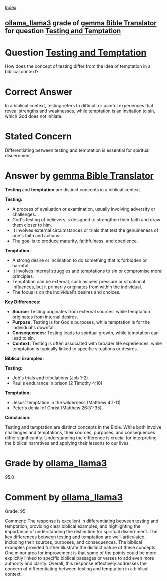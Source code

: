 
[Index](../../../../index.md)
## [ollama_llama3](../../../grading_models/ollama_llama3.md) grade of [gemma Bible Translator](../../../answering_models/gemma_Bible_Translator.md) for question [Testing and Temptation](../../../questions/Testing_and_Temptation.md)

# Question [Testing and Temptation](../../../questions/Testing_and_Temptation.md)
How does the concept of testing differ from the idea of temptation in a biblical context?

# Correct Answer
In a biblical context, testing refers to difficult or painful experiences that reveal strengths and weaknesses, while temptation is an invitation to sin, which God does not initiate.

# Stated Concern
Differentiating between testing and temptation is essential for spiritual discernment.

# Answer by [gemma Bible Translator](../../../answering_models/gemma_Bible_Translator.md)
**Testing** and **temptation** are distinct concepts in a biblical context.

**Testing:**

* A process of evaluation or examination, usually involving adversity or challenges.
* God's testing of believers is designed to strengthen their faith and draw them closer to him.
* It involves external circumstances or trials that test the genuineness of one's faith and actions.
* The goal is to produce maturity, faithfulness, and obedience.

**Temptation:**

* A strong desire or inclination to do something that is forbidden or harmful.
* It involves internal struggles and temptations to sin or compromise moral principles.
* Temptation can be external, such as peer pressure or situational influences, but it primarily originates from within the individual.
* The focus is on the individual's desires and choices.

**Key Differences:**

* **Source:** Testing originates from external sources, while temptation originates from internal desires.
* **Purpose:** Testing is for God's purposes, while temptation is for the individual's downfall.
* **Consequences:** Testing leads to spiritual growth, while temptation can lead to sin.
* **Context:** Testing is often associated with broader life experiences, while temptation is typically linked to specific situations or desires.

**Biblical Examples:**

**Testing:**
* Job's trials and tribulations (Job 1-2)
* Paul's endurance in prison (2 Timothy 4:10)

**Temptation:**
* Jesus' temptation in the wilderness (Matthew 4:1-11)
* Peter's denial of Christ (Matthew 26:31-35)

**Conclusion:**

Testing and temptation are distinct concepts in the Bible. While both involve challenges and temptations, their sources, purposes, and consequences differ significantly. Understanding the difference is crucial for interpreting the biblical narratives and applying their lessons to our lives.

# Grade by [ollama_llama3](../../../grading_models/ollama_llama3.md)
95.0

# Comment by [ollama_llama3](../../../grading_models/ollama_llama3.md)
Grade: 95

Comment: The response is excellent in differentiating between testing and temptation, providing clear biblical examples, and highlighting the importance of understanding the distinction for spiritual discernment. The key differences between testing and temptation are well-articulated, including their sources, purposes, and consequences. The biblical examples provided further illustrate the distinct nature of these concepts. One minor area for improvement is that some of the points could be more explicitly linked to specific biblical passages or verses to add even more authority and clarity. Overall, this response effectively addresses the concern of differentiating between testing and temptation in a biblical context.
